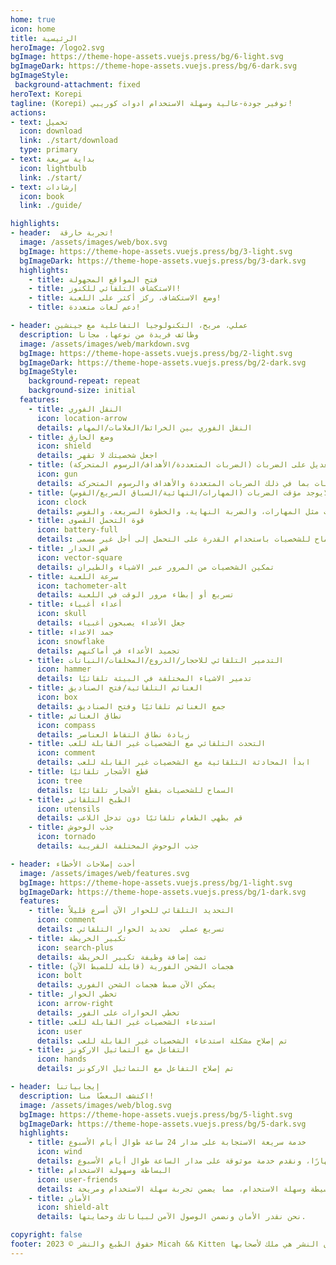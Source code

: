```yaml
---
home: true
icon: home
title: الرئيسية
heroImage: /logo2.svg
bgImage: https://theme-hope-assets.vuejs.press/bg/6-light.svg
bgImageDark: https://theme-hope-assets.vuejs.press/bg/6-dark.svg
bgImageStyle:
 background-attachment: fixed
heroText: Korepi
tagline: (Korepi) توفير جودة-عالية وسهلة الاستخدام ادوات كوريبي!
actions:
- text: تحميل
  icon: download
  link: ./start/download
  type: primary
- text: بداية سريعة
  icon: lightbulb
  link: ./start/
- text: إرشادات
  icon: book
  link: ./guide/

highlights:
- header:  تجربة خارقة!
  image: /assets/images/web/box.svg
  bgImage: https://theme-hope-assets.vuejs.press/bg/3-light.svg
  bgImageDark: https://theme-hope-assets.vuejs.press/bg/3-dark.svg
  highlights:
    - title: فتح المواقع المجهولة
    - title: الاستكشاف التلقائي للكنوز!
    - title: وضع الاستكشاف، ركز أكثر على اللعبة!
    - title: دعم لغات متعددة!

- header: عملي، مريح، التكنولوجيا التفاعلية مع جينشين
  description: وظائف فريدة من نوعها، مجانا
  image: /assets/images/web/markdown.svg
  bgImage: https://theme-hope-assets.vuejs.press/bg/2-light.svg
  bgImageDark: https://theme-hope-assets.vuejs.press/bg/2-dark.svg
  bgImageStyle:
    background-repeat: repeat
    background-size: initial
  features:
    - title: النقل الفوري
      icon: location-arrow
      details: النقل الفوري بين الخرائط/العلامات/المهام
    - title: وضع الخارق
      icon: shield
      details: اجعل شخصيتك لا تقهر
    - title: تعديل على الضربات (الضربات المتعددة/الأهداف/الرسوم المتحركة)
      icon: gun
      details: تعديل خصائص الضربات بما في ذلك الضربات المتعددة والأهداف والرسوم المتحركة
    - title: لايوجد مؤقت الضربات (المهارات/النهائية/السباق السريع/القوس)
      icon: clock
      details: تعطيل مؤقت الضربات مثل المهارات، والضربة النهاية، والخطوة السريعة، والقوس
    - title: قوة التحمل القصوى
      icon: battery-full
      details: السماح للشخصيات باستخدام القدرة على التحمل إلى أجل غير مسمى
    - title: قص الجدار
      icon: vector-square
      details: تمكين الشخصيات من المرور عبر الاشياء والطيران
    - title: سرعة اللعبة
      icon: tachometer-alt
      details: تسريع أو إبطاء مرور الوقت في اللعبة
    - title: أعداء أغبياء
      icon: skull
      details: جعل الأعداء يصبحون أغبياء
    - title: جمد الاعداء
      icon: snowflake
      details: تجميد الأعداء في أماكنهم
    - title: التدمير التلقائي للاحجار/الدروع/المخلفات/النباتات
      icon: hammer
      details: تدمير الاشياء المختلفة في البيئة تلقائيًا
    - title: الغنائم التلقائية/فتح الصناديق
      icon: box
      details: جمع الغنائم تلقائيًا وفتح الصناديق
    - title: نطاق الغنائم
      icon: compass
      details: زيادة نطاق التقاط العناصر
    - title: التحدث التلقائي مع الشخصيات غير القابلة للعب
      icon: comment
      details: ابدأ المحادثة التلقائية مع الشخصيات غير القابلة للعب
    - title: قطع الأشجار تلقائيًا
      icon: tree
      details: السماح للشخصيات بقطع الأشجار تلقائيًا
    - title: الطبخ التلقائي
      icon: utensils
      details: قم بطهي الطعام تلقائيًا دون تدخل اللاعب
    - title: جذب الوحوش
      icon: tornado
      details: جذب الوحوش المختلفة القريبة

- header: أحدث إصلاحات الأخطاء
  image: /assets/images/web/features.svg
  bgImage: https://theme-hope-assets.vuejs.press/bg/1-light.svg
  bgImageDark: https://theme-hope-assets.vuejs.press/bg/1-dark.svg
  features:
    - title: التحديد التلقائي للحوار الآن أسرع قليلاً
      icon: comment
      details: تسريع عملي  تحديد الحوار التلقائي
    - title: تكبير الخريطة
      icon: search-plus
      details: تمت إضافة وظيفة تكبير الخريطة
    - title: هجمات الشحن الفورية (قابلة للضبط الآن)
      icon: bolt
      details: يمكن الآن ضبط هجمات الشحن الفوري
    - title: تخطي الحوار
      icon: arrow-right
      details: تخطي الحوارات على الفور
    - title: استدعاء الشخصيات غير القابلة للعب
      icon: user
      details: تم إصلاح مشكلة استدعاء الشخصيات غير القابلة للعب
    - title: التفاعل مع التماثيل الاركونز
      icon: hands
      details: تم إصلاح التفاعل مع التماثيل الاركونز

- header: إيجابياتنا
  description: اكتشف البعضًا منا! 
  image: /assets/images/web/blog.svg
  bgImage: https://theme-hope-assets.vuejs.press/bg/5-light.svg
  bgImageDark: https://theme-hope-assets.vuejs.press/bg/5-dark.svg
  highlights:
    - title: خدمة سريعة الاستجابة على مدار 24 ساعة طوال أيام الأسبوع
      icon: wind
      details: نحن دائمًا هنا للمساعدة، ليلًا ونهارًا، ونقدم خدمة موثوقة على مدار الساعة طوال أيام الأسبوع.
    - title: البساطة وسهولة الاستخدام
      icon: user-friends
      details: تم تصميم منتجاتنا لتكون بسيطة وسهلة الاستخدام، مما يضمن تجربة سهلة الاستخدام ومريحة.
    - title: الأمان
      icon: shield-alt
      details: نحن نقدر الأمان ونضمن الوصول الآمن لبياناتك وحمايتها.

copyright: false
footer: حقوق الطبع والنشر © 2023 Micah && Kitten جميع الحقوق محفوظة. جميع العلامات التجارية الأخرى ولقطات الشاشة والشعارات وحقوق النشر هي ملك لأصحابها.
---
```

